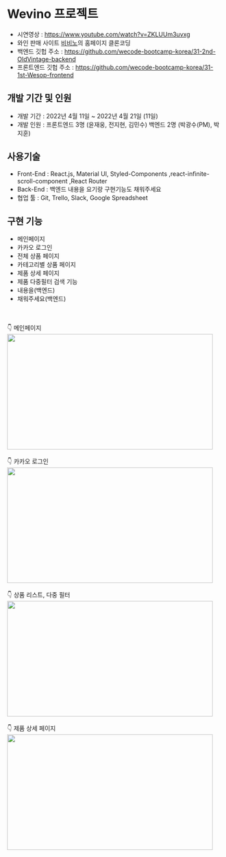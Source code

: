 # Wevino 프로젝트
- 시연영상 : https://www.youtube.com/watch?v=ZKLUUm3uvxg
- 와인 판매 사이트 <a href="https://www.vivino.com/">비비노</a>의 홈페이지 클론코딩
- 백엔드 깃헙 주소 : https://github.com/wecode-bootcamp-korea/31-2nd-OldVintage-backend
- 프론트엔드 깃헙 주소 : https://github.com/wecode-bootcamp-korea/31-1st-Wesop-frontend

## 개발 기간 및 인원
- 개발 기간 : 2022년 4월 11일 ~ 2022년 4월 21일 (11일)
- 개발 인원 : 프론트엔드 3명 (윤재웅, 전지현, 김민수)
            백엔드 2명 (박광수(PM), 박지훈)

## 사용기술
- Front-End : React.js, Material UI, Styled-Components ,react-infinite-scroll-component ,React Router
- Back-End : 백엔드 내용을 요기랑 구현기능도 채워주세요
- 협업 툴 : Git, Trello, Slack, Google Spreadsheet

## 구현 기능
- 메인페이지 
- 카카오 로그인
- 전체 상품 페이지
- 카테고리별 상품 페이지
- 제품 상세 페이지
- 제품 다중필터 검색 기능
- 내용을(백엔드)
- 채워주세요(백엔드)
<br/>
<br/>
👇 메인페이지
<img src="https://user-images.githubusercontent.com/80399821/164908962-1d913969-9789-4b60-a9d0-605d045a6c7e.gif" width="480" height="270" />
<br/>
<br/>
👇 카카오 로그인
<img src="https://user-images.githubusercontent.com/80399821/164908998-edccf3c2-2fe9-434e-b0bf-4161a52cb31e.gif" width="480" height="270" />
<br/>
<br/>
👇 상품 리스트, 다중 필터
<img src="https://user-images.githubusercontent.com/80399821/164908995-8463124b-09cb-4c53-b24f-26a106bf8936.gif" width="480" height="270" />
<br/>
<br/>
👇 제품 상세 페이지
<img src="https://user-images.githubusercontent.com/80399821/164909066-7c36d1a3-0f3f-4224-9e13-2b46a629af1e.gif" width="480" height="270" />
<br/>


